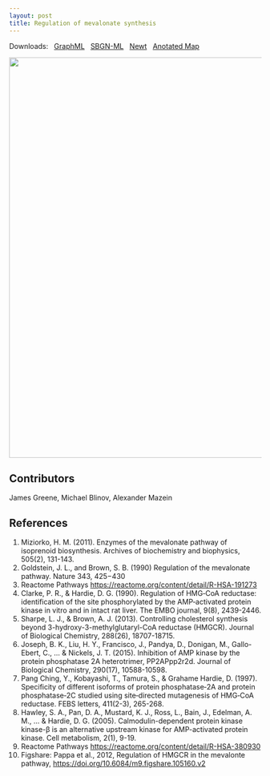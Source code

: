 ```yaml
---
layout: post
title: Regulation of mevalonate synthesis
---
```


Downloads: &nbsp; 
[GraphML](../downloads/F003-mevalonate.graphml) &nbsp; 
[SBGN-ML](../downloads/F003-mevalonate-SBGNv02.sbgn) &nbsp;
[Newt](http://web.newteditor.org/?URL=http://metabolismregulation.org/downloads/F003-mevalonate.sbgn) &nbsp;
[Anotated Map](http://metabolismregulation.org/images/F003-mevalonate.html) &nbsp;
<!--<a href="/mevalonate/"><img id="logo" src="/images/figure03v04.png" style="width:100%;"/></a>-->
<p align="middle"><a href="/mevalonate/"><img id="image" src="/downloads/F003-mevalonate.png" width="800"/></a></p>

## Contributors

James Greene, Michael Blinov, Alexander Mazein

<!--Upper mevalonate pathway of eukaryotes, archaea, and eubacteria all begin the same way. The sole carbon feed stock of the pathway is acetyl-CoA. The first step condenses two acetyl-CoA molecules to yield acetoacetyl-CoA. This is followed by a second condensation to form HMG-CoA (3-hydroxy-3- methyl-glutaryl-CoA). Reduction of HMG-CoA yields (R)-mevalonate. These first 3 enzymatic steps are called the upper mevalonate pathway [1,2]. The mevalonate production is regulated by HGMCR. The cartoon is redrawn from Cholesterol biosynthesis pathway [3]. HGMCR becomes inactive by phosphorylation through AMPK heterotrimer [4,5,6]. HGMCR becomes active by dephosphorylation through the catalyst PP2A [7]. The phosphorylation of the AMPK heterotrimer is regulated by LKB1-STRAD-MO25 complex or by CaMMKK [8].  The phosphorylated AMPK binds AMP. The cartoon is redrawn from Activated AMPK stimulates fatty-acid oxidation in muscle [9].-->

## References

1. Miziorko, H. M. (2011). Enzymes of the mevalonate pathway of isoprenoid biosynthesis. Archives of biochemistry and biophysics, 505(2), 131-143.  
1. Goldstein, J. L., and Brown, S. B. (1990) Regulation of the mevalonate pathway. Nature 343, 425−430  
1. Reactome Pathways https://reactome.org/content/detail/R-HSA-191273  
1. Clarke, P. R., & Hardie, D. G. (1990). Regulation of HMG‐CoA reductase: identification of the site phosphorylated by the AMP‐activated protein kinase in vitro and in intact rat liver. The EMBO journal, 9(8), 2439-2446.  
1. Sharpe, L. J., & Brown, A. J. (2013). Controlling cholesterol synthesis beyond 3-hydroxy-3-methylglutaryl-CoA reductase (HMGCR). Journal of Biological Chemistry, 288(26), 18707-18715.  
1. Joseph, B. K., Liu, H. Y., Francisco, J., Pandya, D., Donigan, M., Gallo-Ebert, C., ... & Nickels, J. T. (2015). Inhibition of AMP kinase by the protein phosphatase 2A heterotrimer, PP2APpp2r2d. Journal of Biological Chemistry, 290(17), 10588-10598.  
1. Pang Ching, Y., Kobayashi, T., Tamura, S., & Grahame Hardie, D. (1997). Specificity of different isoforms of protein phosphatase‐2A and protein phosphatase‐2C studied using site‐directed mutagenesis of HMG‐CoA reductase. FEBS letters, 411(2-3), 265-268.  
1. Hawley, S. A., Pan, D. A., Mustard, K. J., Ross, L., Bain, J., Edelman, A. M., ... & Hardie, D. G. (2005). Calmodulin-dependent protein kinase kinase-β is an alternative upstream kinase for AMP-activated protein kinase. Cell metabolism, 2(1), 9-19.  
1. Reactome Pathways https://reactome.org/content/detail/R-HSA-380930  
1. Figshare: Pappa et al., 2012, Regulation of HMGCR in the mevalonte pathway, https://doi.org/10.6084/m9.figshare.105160.v2
